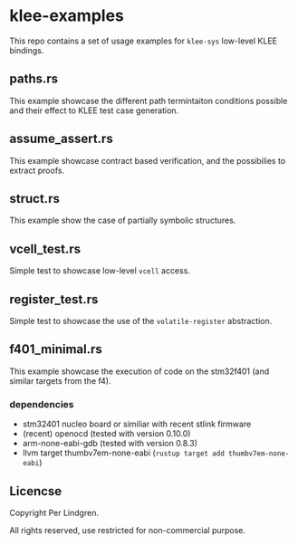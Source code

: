# klee-examples

This repo contains a set of usage examples for `klee-sys` low-level KLEE bindings.

## paths.rs

This example showcase the different path termintaiton conditions possible and their effect to KLEE test case generation.

## assume_assert.rs

This example showcase contract based verification, and the possibilies to extract proofs.

## struct.rs

This example show the case of partially symbolic structures.

## vcell_test.rs

Simple test to showcase low-level `vcell` access.

## register_test.rs

Simple test to showcase the use of the `volatile-register` abstraction.

## f401_minimal.rs

This example showcase the execution of code on the stm32f401 (and similar targets from the f4).

### dependencies

- stm32401 nucleo board or similiar with recent stlink firmware
- (recent) openocd (tested with version 0.10.0)
- arm-none-eabi-gdb (tested with version 0.8.3)
- llvm target thumbv7em-none-eabi (`rustup target add thumbv7em-none-eabi`)


## Licencse

Copyright Per Lindgren.

All rights reserved, use restricted for non-commercial purpose.